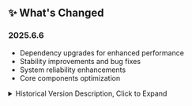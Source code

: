 ## ✨ What's Changed

### 2025.6.6

- Dependency upgrades for enhanced performance
- Stability improvements and bug fixes
- System reliability enhancements
- Core components optimization

<details>
<summary>Historical Version Description, Click to Expand</summary>
<h3>2025.6.5</h3>

- Updated dependencies to latest versions
- Fixed stability issues
- Performance optimizations
- Security patches applied

</details>
